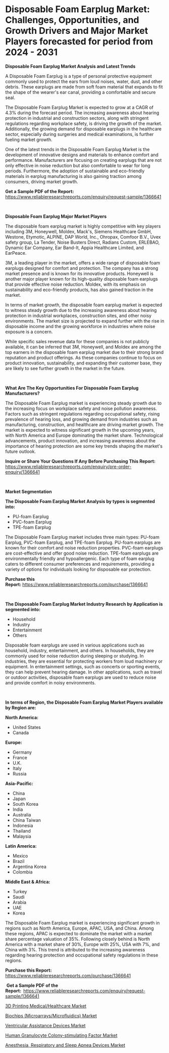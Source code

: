 <p><h1>Disposable Foam Earplug Market: Challenges, Opportunities, and Growth Drivers and Major Market Players forecasted for period from 2024 - 2031</h1></p><p><strong>Disposable Foam Earplug Market Analysis and Latest Trends</strong></p>
<p><p>A Disposable Foam Earplug is a type of personal protective equipment commonly used to protect the ears from loud noises, water, dust, and other debris. These earplugs are made from soft foam material that expands to fit the shape of the wearer's ear canal, providing a comfortable and secure seal.</p><p>The Disposable Foam Earplug Market is expected to grow at a CAGR of 4.3% during the forecast period. The increasing awareness about hearing protection in industrial and construction sectors, along with stringent regulations regarding workplace safety, is driving the growth of the market. Additionally, the growing demand for disposable earplugs in the healthcare sector, especially during surgeries and medical examinations, is further fueling market growth.</p><p>One of the latest trends in the Disposable Foam Earplug Market is the development of innovative designs and materials to enhance comfort and performance. Manufacturers are focusing on creating earplugs that are not only effective in noise reduction but also comfortable to wear for long periods. Furthermore, the adoption of sustainable and eco-friendly materials in earplug manufacturing is also gaining traction among consumers, driving market growth.</p></p>
<p><strong>Get a Sample PDF of the Report:&nbsp;</strong> <a href="https://www.reliableresearchreports.com/enquiry/request-sample/1366641">https://www.reliableresearchreports.com/enquiry/request-sample/1366641</a></p>
<p>&nbsp;</p>
<p><strong>Disposable Foam Earplug Major Market Players</strong></p>
<p><p>The disposable foam earplug market is highly competitive with key players including 3M, Honeywell, Moldex, Mack's, Siemens Healthcare GmbH, Westone, Etymotic, ALPINE, DAP World, Inc., Ohropax, Comfoor B.V., Uvex safety group, La Tender, Noise Busters Direct, Radians Custom, ERLEBAO, Dynamic Ear Company, Ear Band-It, Appia Healthcare Limited, and EarPeace.</p><p>3M, a leading player in the market, offers a wide range of disposable foam earplugs designed for comfort and protection. The company has a strong market presence and is known for its innovative products. Honeywell is another major player known for its high-quality disposable foam earplugs that provide effective noise reduction. Moldex, with its emphasis on sustainability and eco-friendly products, has also gained traction in the market.</p><p>In terms of market growth, the disposable foam earplug market is expected to witness steady growth due to the increasing awareness about hearing protection in industrial workplaces, construction sites, and other noisy environments. The market size is projected to expand further with the rise in disposable income and the growing workforce in industries where noise exposure is a concern.</p><p>While specific sales revenue data for these companies is not publicly available, it can be inferred that 3M, Honeywell, and Moldex are among the top earners in the disposable foam earplug market due to their strong brand reputation and product offerings. As these companies continue to focus on product innovation, sustainability, and expanding their customer base, they are likely to see further growth in the market in the future.</p></p>
<p>&nbsp;</p>
<p><strong>What Are The Key Opportunities For Disposable Foam Earplug Manufacturers?</strong></p>
<p><p>The Disposable Foam Earplug market is experiencing steady growth due to the increasing focus on workplace safety and noise pollution awareness. Factors such as stringent regulations regarding occupational safety, rising prevalence of hearing loss, and growing demand from industries such as manufacturing, construction, and healthcare are driving market growth. The market is expected to witness significant growth in the upcoming years, with North America and Europe dominating the market share. Technological advancements, product innovation, and increasing awareness about the importance of hearing protection are some key trends shaping the market's future outlook.</p></p>
<p><strong>Inquire or Share Your Questions If Any Before Purchasing This Report:</strong> <a href="https://www.reliableresearchreports.com/enquiry/pre-order-enquiry/1366641">https://www.reliableresearchreports.com/enquiry/pre-order-enquiry/1366641</a></p>
<p>&nbsp;</p>
<p><strong>Market Segmentation</strong></p>
<p><strong>The Disposable Foam Earplug Market Analysis by types is segmented into:</strong></p>
<p><ul><li>PU-foam Earplug</li><li>PVC-foam Earplug</li><li>TPE-foam Earplug</li></ul></p>
<p><p>The Disposable Foam Earplug market includes three main types: PU-foam Earplug, PVC-foam Earplug, and TPE-foam Earplug. PU-foam earplugs are known for their comfort and noise reduction properties. PVC-foam earplugs are cost-effective and offer good noise reduction. TPE-foam earplugs are environmentally friendly and hypoallergenic. Each type of foam earplug caters to different consumer preferences and requirements, providing a variety of options for individuals looking for disposable ear protection.</p></p>
<p><strong>Purchase this Report:&nbsp;</strong><a href="https://www.reliableresearchreports.com/purchase/1366641">https://www.reliableresearchreports.com/purchase/1366641</a></p>
<p>&nbsp;</p>
<p><strong>The Disposable Foam Earplug Market Industry Research by Application is segmented into:</strong></p>
<p><ul><li>Household</li><li>Industry</li><li>Entertainment</li><li>Others</li></ul></p>
<p><p>Disposable foam earplugs are used in various applications such as household, industry, entertainment, and others. In households, they are commonly used for noise reduction during sleeping or studying. In industries, they are essential for protecting workers from loud machinery or equipment. In entertainment settings, such as concerts or sporting events, they can help prevent hearing damage. In other applications, such as travel or outdoor activities, disposable foam earplugs are used to reduce noise and provide comfort in noisy environments.</p></p>
<p>&nbsp;</p>
<p><strong>In terms of Region, the Disposable Foam Earplug Market Players available by Region are:</strong></p>
<p>
    <p> <strong> North America: </strong>
        <ul>
            <li>United States</li>
            <li>Canada</li>
        </ul>
        </p> 
    <p> <strong> Europe: </strong>
        <ul>
            <li>Germany</li>
            <li>France</li>
            <li>U.K.</li>
            <li>Italy</li>
            <li>Russia</li>
        </ul>
        </p> 
    <p> <strong> Asia-Pacific: </strong>
        <ul>
            <li>China</li>
            <li>Japan</li>
            <li>South Korea</li>
            <li>India</li>
            <li>Australia</li>
            <li>China Taiwan</li>
            <li>Indonesia</li>
            <li>Thailand</li>
            <li>Malaysia</li>
        </ul>
        </p> 
    <p> <strong> Latin America: </strong>
        <ul>
            <li>Mexico</li>
            <li>Brazil</li>
            <li>Argentina Korea</li>
            <li>Colombia</li>
        </ul>
        </p> 
    <p> <strong> Middle East & Africa: </strong>
        <ul>
            <li>Turkey</li>
            <li>Saudi</li>
            <li>Arabia</li>
            <li>UAE</li>
            <li>Korea</li>
        </ul>
    </p>
    </p>
<p><p>The Disposable Foam Earplug market is experiencing significant growth in regions such as North America, Europe, APAC, USA, and China. Among these regions, APAC is expected to dominate the market with a market share percentage valuation of 35%. Following closely behind is North America with a market share of 30%, Europe with 25%, USA with 7%, and China with 3%. This trend is attributed to the increasing awareness regarding hearing protection and occupational safety regulations in these regions.</p></p>
<p><strong>Purchase this Report: </strong><a href="https://www.reliableresearchreports.com/purchase/1366641">https://www.reliableresearchreports.com/purchase/1366641</a></p>
<p>&nbsp;<strong>Get a Sample PDF of the Report:&nbsp;&nbsp;</strong><a href="https://www.reliableresearchreports.com/enquiry/request-sample/1366641">https://www.reliableresearchreports.com/enquiry/request-sample/1366641</a></p>
<p><strong></strong></p>
<p><p><a href="https://github.com/RichRobinson5/Market-Research-Report-List-3/blob/main/3d-printing-medicalhealthcare-market.md">3D Printing Medical/Healthcare Market</a></p><p><a href="https://github.com/gdfhhhj/Market-Research-Report-List-3/blob/main/biochips-microarraysmicrofluidics-market.md">Biochips (Microarrays/Microfluidics) Market</a></p><p><a href="https://github.com/nathandecarvalho/Market-Research-Report-List-1/blob/main/ventricular-assistance-devices-market.md">Ventricular Assistance Devices Market</a></p><p><a href="https://github.com/singletonthaxterkelliehr2df/Market-Research-Report-List-1/blob/main/human-granulocyte-colony-stimulating-factor-market.md">Human Granulocyte Colony-stimulating Factor Market</a></p><p><a href="https://github.com/julyju69/Market-Research-Report-List-1/blob/main/anesthesia-respiratory-and-sleep-apnea-devices-market.md">Anesthesia, Respiratory and Sleep Apnea Devices Market</a></p></p>